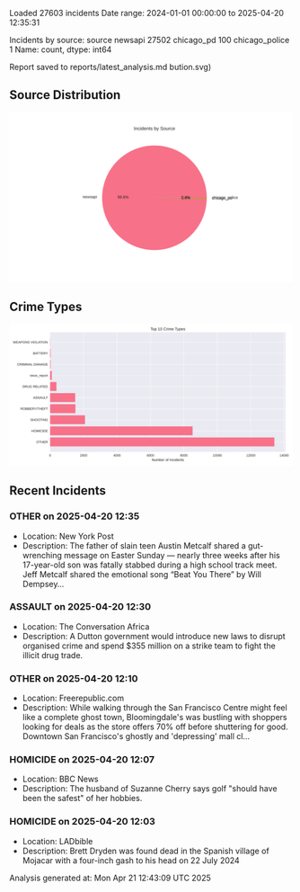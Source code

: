 
Loaded 27603 incidents
Date range: 2024-01-01 00:00:00 to 2025-04-20 12:35:31

Incidents by source:
source
newsapi           27502
chicago_pd          100
chicago_police        1
Name: count, dtype: int64

Report saved to reports/latest_analysis.md
bution.svg)

## Source Distribution
![Source Distribution](images/source_distribution.svg)

## Crime Types
![Crime Types](images/crime_types.svg)

## Recent Incidents

### OTHER on 2025-04-20 12:35
- Location: New York Post
- Description: The father of slain teen Austin Metcalf shared a gut-wrenching message on Easter Sunday — nearly three weeks after his 17-year-old son was fatally stabbed during a high school track meet. Jeff Metcalf shared the emotional song “Beat You There” by Will Dempsey…


### ASSAULT on 2025-04-20 12:30
- Location: The Conversation Africa
- Description: A Dutton government would introduce new laws to disrupt organised crime and spend $355 million on a strike team to fight the illicit drug trade.


### OTHER on 2025-04-20 12:10
- Location: Freerepublic.com
- Description: While walking through the San Francisco Centre might feel like a complete ghost town, Bloomingdale's was bustling with shoppers looking for deals as the store offers 70% off before shuttering for good. Downtown San Francisco's ghostly and 'depressing' mall cl…


### HOMICIDE on 2025-04-20 12:07
- Location: BBC News
- Description: The husband of Suzanne Cherry says golf "should have been the safest" of her hobbies.


### HOMICIDE on 2025-04-20 12:03
- Location: LADbible
- Description: Brett Dryden was found dead in the Spanish village of Mojacar with a four-inch gash to his head on 22 July 2024

Analysis generated at: Mon Apr 21 12:43:09 UTC 2025
